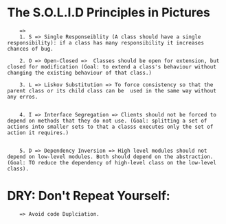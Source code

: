 # The S.O.L.I.D Principles in Pictures
        =>
        1. S => Single Responseiblity (A class should have a single responsibility): if a class has many responsibility it increases chances of bug.

        2. O => Open-Closed =>  Classes should be open for extension, but closed for modification (Goal: to extend a class's behaviour without changing the existing behaviour of that class.)

        3. L => Liskov Substitution => To force consistency so that the parent class or its child class can be  used in the same way without any erros.

        
        4. I => Interface Segregation => Clients should not be forced to depend on methods that they do not use. (Goal: splitting a set of actions into smaller sets to that a classs executes only the set of action it requires.)


        5. D => Dependency Inversion => High level modules should not depend on low-level modules. Both should depend on the abstraction.(Goal: TO reduce the dependency of high-level class on the low-level class).


# DRY: Don't Repeat Yourself:
        => Avoid code Duplciation.


        